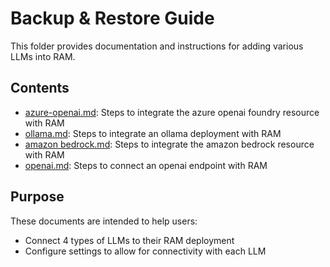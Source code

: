 # Backup & Restore Guide

This folder provides documentation and instructions for adding various LLMs into RAM.

## Contents

- [azure-openai.md](./azure-openai.md): Steps to integrate the azure openai foundry resource with RAM
- [ollama.md](./ollama.md): Steps to integrate an ollama deployment with RAM
- [amazon bedrock.md](./bedrock.md): Steps to integrate the amazon bedrock resource with RAM
- [openai.md](./openai.md): Steps to connect an openai endpoint with RAM

## Purpose

These documents are intended to help users:

- Connect 4 types of LLMs to their RAM deployment
- Configure settings to allow for connectivity with each LLM
